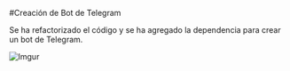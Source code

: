 #Creación de Bot de Telegram 

Se ha refactorizado el código y se ha agregado la dependencia para crear un bot de Telegram.

![Imgur](https://i.imgur.com/VQE6h7L.png)